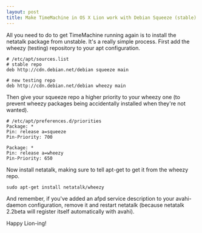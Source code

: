 ```yaml
---
layout: post
title: Make TimeMachine in OS X Lion work with Debian Squeeze (stable) netatalk servers
---
```

All you need to do to get TimeMachine running again is to install the netatalk
package from unstable.  It's a really simple process.  First add the wheezy
(testing) repository to your apt configuration.

    # /etc/apt/sources.list
    # stable repo
    deb http://cdn.debian.net/debian squeeze main

    # new testing repo
    deb http://cdn.debian.net/debian wheezy main

Then give your squeeze repo a higher priority to your wheezy one (to prevent
wheezy packages being accidentally installed when they're not wanted).

    # /etc/apt/preferences.d/priorities
    Package: *
    Pin: release a=squeeze
    Pin-Priority: 700

    Package: *
    Pin: release a=wheezy
    Pin-Priority: 650

Now install netatalk, making sure to tell apt-get to get it from the wheezy
repo.

    sudo apt-get install netatalk/wheezy

And remember, if you've added an afpd service description to your avahi-daemon
configuration, remove it and restart netatalk (because netatalk 2.2beta will
register itself automatically with avahi).

Happy Lion-ing!
